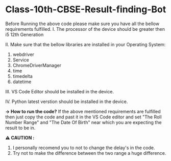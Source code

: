 # Class-10th-CBSE-Result-finding-Bot
Before Running the above code please make sure you have all the bellow requirements fulfilled.
I. The processor of the device should be greater then i5 12th Generation

II. Make sure that the bellow libraries are installed in your Operating System:
1. webdriver
2. Service
3. ChromeDriverManager
4. time
5. timedelta
6. datetime

III. VS Code Editor should be installed in the device.

IV. Python latest verstion should be installed in the device.

**-> How to run the code?**
If the above mentioned requirements are fulfilled then just copy the code and past it in the VS Code editor and set "The Roll Number Range" and "The Date Of Birth" near which you are expecting the result to be in.

 **⚠ CAUTION :** 
 1. I personally recomend you to not to change the delay's in the code.
 2. Try not to make the difference between the two range a huge difference.

